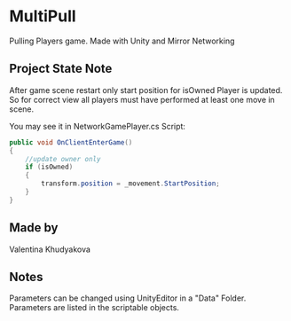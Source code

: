 # MultiPull
 Pulling Players game. Made with Unity and Mirror Networking

## Project State Note

After game scene restart only start position for isOwned Player is updated.
So for correct view all players must have performed at least one move in scene.

You may see it in NetworkGamePlayer.cs Script:

```c#
public void OnClientEnterGame()
{
	//update owner only
	if (isOwned)
	{
		transform.position = _movement.StartPosition;
	}
}
```


## Made by
Valentina Khudyakova

## Notes
Parameters can be changed using UnityEditor in a "Data" Folder. 
Parameters are listed in the scriptable objects.
